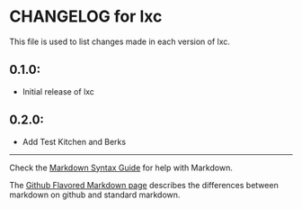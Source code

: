 # CHANGELOG for lxc

This file is used to list changes made in each version of lxc.

## 0.1.0:

* Initial release of lxc

## 0.2.0:

* Add Test Kitchen and Berks
- - -
Check the [Markdown Syntax Guide](http://daringfireball.net/projects/markdown/syntax) for help with Markdown.

The [Github Flavored Markdown page](http://github.github.com/github-flavored-markdown/) describes the differences between markdown on github and standard markdown.
